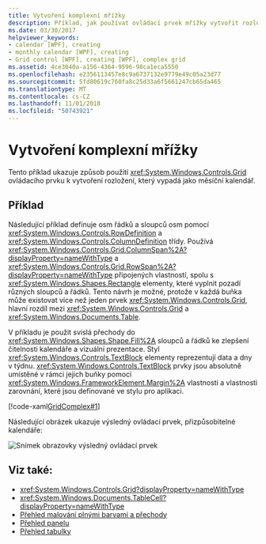```yaml
---
title: Vytvoření komplexní mřížky
description: Příklad, jak používat ovládací prvek mřížky vytvořit rozložení, který vypadá jako měsíční kalendář.
ms.date: 03/30/2017
helpviewer_keywords:
- calendar [WPF], creating
- monthly calendar [WPF], creating
- Grid control [WPF], creating [WPF], complex grid
ms.assetid: 4ce3040a-a156-4364-9596-98ca1eca5550
ms.openlocfilehash: e2356113457e8c9a6737132e9779e49c05a23d77
ms.sourcegitcommit: 5fd80619c760fa8c25d33a6f5661247cb65da465
ms.translationtype: MT
ms.contentlocale: cs-CZ
ms.lasthandoff: 11/01/2018
ms.locfileid: "50743921"
---
```

# <a name="how-to-create-a-complex-grid"></a>Vytvoření komplexní mřížky

Tento příklad ukazuje způsob použití <xref:System.Windows.Controls.Grid> ovládacího prvku k vytvoření rozložení, který vypadá jako měsíční kalendář.

## <a name="example"></a>Příklad

Následující příklad definuje osm řádků a sloupců osm pomocí <xref:System.Windows.Controls.RowDefinition> a <xref:System.Windows.Controls.ColumnDefinition> třídy. Používá <xref:System.Windows.Controls.Grid.ColumnSpan%2A?displayProperty=nameWithType> a <xref:System.Windows.Controls.Grid.RowSpan%2A?displayProperty=nameWithType> připojených vlastností, spolu s <xref:System.Windows.Shapes.Rectangle> elementy, které vyplnit pozadí různých sloupců a řádků. Tento návrh je možné, protože v každá buňka může existovat více než jeden prvek <xref:System.Windows.Controls.Grid>, hlavní rozdíl mezi <xref:System.Windows.Controls.Grid> a <xref:System.Windows.Documents.Table>.

V příkladu je použit svislá přechody do <xref:System.Windows.Shapes.Shape.Fill%2A> sloupců a řádků ke zlepšení čitelnosti kalendáře a vizuální prezentace. Styl <xref:System.Windows.Controls.TextBlock> elementy reprezentují data a dny v týdnu. <xref:System.Windows.Controls.TextBlock> prvky jsou absolutně umístěné v rámci jejich buňky pomocí <xref:System.Windows.FrameworkElement.Margin%2A> vlastnosti a vlastnosti zarovnání, které jsou definované ve stylu pro aplikaci.

[!code-xaml[GridComplex#1](../../../../samples/snippets/csharp/VS_Snippets_Wpf/GridComplex/CS/default.xaml#1)]

Následující obrázek ukazuje výsledný ovládací prvek, přizpůsobitelné kalendáře:

![Snímek obrazovky výsledný ovládací prvek](./media/how-to-create-a-complex-grid/wpf-manual-calendar.png)

## <a name="see-also"></a>Viz také:

- <xref:System.Windows.Controls.Grid?displayProperty=nameWithType>
- <xref:System.Windows.Documents.TableCell?displayProperty=nameWithType>
- [Přehled malování plnými barvami a přechody](../graphics-multimedia/painting-with-solid-colors-and-gradients-overview.md)
- [Přehled panelu](panels-overview.md)
- [Přehled tabulky](../advanced/table-overview.md)